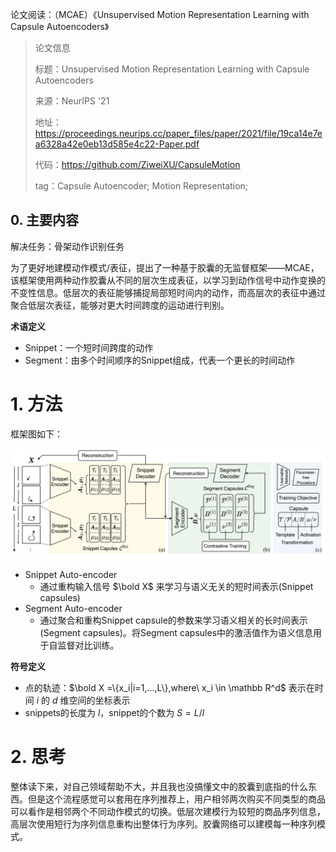 论文阅读：（MCAE）《Unsupervised Motion Representation Learning with Capsule Autoencoders》

> 论文信息
>
> 标题：Unsupervised Motion Representation Learning with Capsule Autoencoders
>
> 来源：NeurIPS '21
>
> 地址：https://proceedings.neurips.cc/paper_files/paper/2021/file/19ca14e7ea6328a42e0eb13d585e4c22-Paper.pdf
>
> 代码：https://github.com/ZiweiXU/CapsuleMotion
>
> tag：Capsule Autoencoder; Motion Representation;

## 0. 主要内容

解决任务：骨架动作识别任务

为了更好地建模动作模式/表征，提出了一种基于胶囊的无监督框架——MCAE，该框架使用两种动作胶囊从不同的层次生成表征，以学习到动作信号中动作变换的不变性信息。低层次的表征能够捕捉局部短时间内的动作，而高层次的表征中通过聚合低层次表征，能够对更大时间跨度的运动进行判别。

**术语定义**

- Snippet：一个短时间跨度的动作
- Segment：由多个时间顺序的Snippet组成，代表一个更长的时间动作

# 1. 方法

框架图如下：

![image-20231206175135774](../img/image-20231206175135774.png)

- Snippet Auto-encoder
  - 通过重构输入信号 $\bold X$ 来学习与语义无关的短时间表示(Snippet capsules)
- Segment Auto-encoder
  - 通过聚合和重构Snippet capsule的参数来学习语义相关的长时间表示(Segment capsules)。将Segment capsules中的激活值作为语义信息用于自监督对比训练。

**符号定义**

- 点的轨迹：$\bold X =\{x_i|i=1,...,L\},where\ x_i \in \mathbb R^d$ 表示在时间 $i$ 的 $d$ 维空间的坐标表示
- snippets的长度为 $l$，snippet的个数为 $S=L/l$

# 2. 思考

整体读下来，对自己领域帮助不大，并且我也没搞懂文中的胶囊到底指的什么东西。但是这个流程感觉可以套用在序列推荐上，用户相邻两次购买不同类型的商品可以看作是相邻两个不同动作模式的切换。低层次建模行为较短的商品序列信息，高层次使用短行为序列信息重构出整体行为序列。胶囊网络可以建模每一种序列模式。